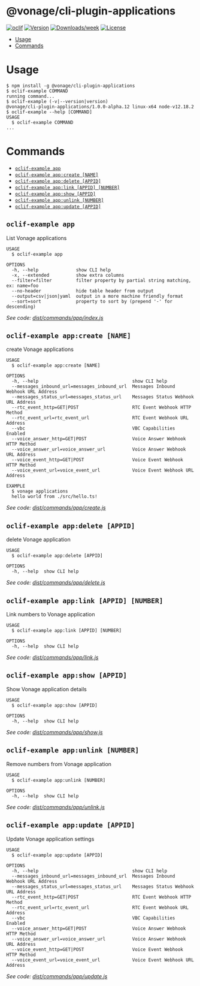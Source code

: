 @vonage/cli-plugin-applications
=======================

[![oclif](https://img.shields.io/badge/cli-oclif-brightgreen.svg)](https://oclif.io)
[![Version](https://img.shields.io/npm/v/@vonage/cli-plugin-applications.svg)](https://npmjs.org/applications/@vonage/cli-plugin-applications)
[![Downloads/week](https://img.shields.io/npm/dw/@vonage/cli-plugin-applications.svg)](https://npmjs.org/applications/@vonage/cli-plugin-applications)
[![License](https://img.shields.io/npm/l/@vonage/cli-plugin-applications.svg)](https://github.com/Vonage/vonage-cli/blob/master/applicationss/applications/applications.json)

<!-- toc -->
* [Usage](#usage)
* [Commands](#commands)
<!-- tocstop -->

# Usage
<!-- usage -->
```sh-session
$ npm install -g @vonage/cli-plugin-applications
$ oclif-example COMMAND
running command...
$ oclif-example (-v|--version|version)
@vonage/cli-plugin-applications/1.0.0-alpha.12 linux-x64 node-v12.18.2
$ oclif-example --help [COMMAND]
USAGE
  $ oclif-example COMMAND
...
```
<!-- usagestop -->
# Commands
<!-- commands -->
* [`oclif-example app`](#oclif-example-app)
* [`oclif-example app:create [NAME]`](#oclif-example-appcreate-name)
* [`oclif-example app:delete [APPID]`](#oclif-example-appdelete-appid)
* [`oclif-example app:link [APPID] [NUMBER]`](#oclif-example-applink-appid-number)
* [`oclif-example app:show [APPID]`](#oclif-example-appshow-appid)
* [`oclif-example app:unlink [NUMBER]`](#oclif-example-appunlink-number)
* [`oclif-example app:update [APPID]`](#oclif-example-appupdate-appid)

## `oclif-example app`

List Vonage applications

```
USAGE
  $ oclif-example app

OPTIONS
  -h, --help              show CLI help
  -x, --extended          show extra columns
  --filter=filter         filter property by partial string matching, ex: name=foo
  --no-header             hide table header from output
  --output=csv|json|yaml  output in a more machine friendly format
  --sort=sort             property to sort by (prepend '-' for descending)
```

_See code: [dist/commands/app/index.js](https://github.com/Vonage/vonage-cli/blob/v1.0.0-alpha.12/dist/commands/app/index.js)_

## `oclif-example app:create [NAME]`

create Vonage applications

```
USAGE
  $ oclif-example app:create [NAME]

OPTIONS
  -h, --help                                   show CLI help
  --messages_inbound_url=messages_inbound_url  Messages Inbound Webhook URL Address
  --messages_status_url=messages_status_url    Messages Status Webhook URL Address
  --rtc_event_http=GET|POST                    RTC Event Webhook HTTP Method
  --rtc_event_url=rtc_event_url                RTC Event Webhook URL Address
  --vbc                                        VBC Capabilities Enabled
  --voice_answer_http=GET|POST                 Voice Answer Webhook HTTP Method
  --voice_answer_url=voice_answer_url          Voice Answer Webhook URL Address
  --voice_event_http=GET|POST                  Voice Event Webhook HTTP Method
  --voice_event_url=voice_event_url            Voice Event Webhook URL Address

EXAMPLE
  $ vonage applications
  hello world from ./src/hello.ts!
```

_See code: [dist/commands/app/create.js](https://github.com/Vonage/vonage-cli/blob/v1.0.0-alpha.12/dist/commands/app/create.js)_

## `oclif-example app:delete [APPID]`

delete Vonage application

```
USAGE
  $ oclif-example app:delete [APPID]

OPTIONS
  -h, --help  show CLI help
```

_See code: [dist/commands/app/delete.js](https://github.com/Vonage/vonage-cli/blob/v1.0.0-alpha.12/dist/commands/app/delete.js)_

## `oclif-example app:link [APPID] [NUMBER]`

Link numbers to Vonage application

```
USAGE
  $ oclif-example app:link [APPID] [NUMBER]

OPTIONS
  -h, --help  show CLI help
```

_See code: [dist/commands/app/link.js](https://github.com/Vonage/vonage-cli/blob/v1.0.0-alpha.12/dist/commands/app/link.js)_

## `oclif-example app:show [APPID]`

Show Vonage application details

```
USAGE
  $ oclif-example app:show [APPID]

OPTIONS
  -h, --help  show CLI help
```

_See code: [dist/commands/app/show.js](https://github.com/Vonage/vonage-cli/blob/v1.0.0-alpha.12/dist/commands/app/show.js)_

## `oclif-example app:unlink [NUMBER]`

Remove numbers from Vonage application

```
USAGE
  $ oclif-example app:unlink [NUMBER]

OPTIONS
  -h, --help  show CLI help
```

_See code: [dist/commands/app/unlink.js](https://github.com/Vonage/vonage-cli/blob/v1.0.0-alpha.12/dist/commands/app/unlink.js)_

## `oclif-example app:update [APPID]`

Update Vonage application settings

```
USAGE
  $ oclif-example app:update [APPID]

OPTIONS
  -h, --help                                   show CLI help
  --messages_inbound_url=messages_inbound_url  Messages Inbound Webhook URL Address
  --messages_status_url=messages_status_url    Messages Status Webhook URL Address
  --rtc_event_http=GET|POST                    RTC Event Webhook HTTP Method
  --rtc_event_url=rtc_event_url                RTC Event Webhook URL Address
  --vbc                                        VBC Capabilities Enabled
  --voice_answer_http=GET|POST                 Voice Answer Webhook HTTP Method
  --voice_answer_url=voice_answer_url          Voice Answer Webhook URL Address
  --voice_event_http=GET|POST                  Voice Event Webhook HTTP Method
  --voice_event_url=voice_event_url            Voice Event Webhook URL Address
```

_See code: [dist/commands/app/update.js](https://github.com/Vonage/vonage-cli/blob/v1.0.0-alpha.12/dist/commands/app/update.js)_
<!-- commandsstop -->
